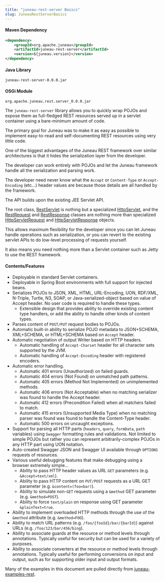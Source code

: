 ```yaml
---
title: "juneau-rest-server Basics"
slug: JuneauRestServerBasics
---
```


#### Maven Dependency

```xml
<dependency>
    <groupId>org.apache.juneau</groupId>
    <artifactId>juneau-rest-server</artifactId>
    <version>${juneau.version}</version>
</dependency>
```

#### Java Library

```text
juneau-rest-server-0.0.0.jar
```

#### OSGi Module

```text
org.apache.juneau.rest.server_0.0.0.jar
```

The `juneau-rest-server` library allows you to quickly wrap POJOs and expose them as full-fledged REST resources served up
in a servlet container using a bare-minimum amount of code.

The primary goal for Juneau was to make it as easy as possible to implement easy-to-read and self-documenting REST
resources using very little code.

One of the biggest advantages of the Juneau REST framework over similar architectures is that it hides the serialization
layer from the developer.

The developer can work entirely with POJOs and let the Juneau framework handle all the serialization and parsing work.

The developer need never know what the `Accept` or `Content-Type` or `Accept-Encoding` (etc...) header values are
because those details are all handled by the framework.

The API builds upon the existing JEE Servlet API.

The root class, <a href="/site/apidocs/org/apache/juneau/rest/servlet/RestServlet.html" target="_blank">RestServlet</a> is nothing but a specialized <a href="https://jakarta.ee/specifications/servlet/6.0/apidocs/jakarta/servlet/http/HttpServlet.html" target="_blank">HttpServlet</a>, 
and the <a href="/site/apidocs/org/apache/juneau/rest/RestRequest.html" target="_blank">RestRequest</a> and <a href="/site/apidocs/org/apache/juneau/rest/RestResponse.html" target="_blank">RestResponse</a> 
classes are nothing more than specialized <a href="https://jakarta.ee/specifications/servlet/6.0/apidocs/jakarta/servlet/http/HttpServletRequest.html" target="_blank">HttpServletRequest</a> 
and <a href="https://jakarta.ee/specifications/servlet/6.0/apidocs/jakarta/servlet/http/HttpServletResponse.html" target="_blank">HttpServletResponse</a> objects.

This allows maximum flexibility for the developer since you can let Juneau handle operations such as serialization, or
you can revert to the existing servlet APIs to do low-level processing of requests yourself.

It also means you need nothing more than a Servlet container such as Jetty to use the REST framework.

#### Contents/Features

- Deployable in standard Servlet containers.
- Deployable in Spring Boot environments with full support for injected beans.
- Serializes POJOs to JSON, XML, HTML, URL-Encoding, UON, RDF/XML, N-Triple, Turtle, N3, SOAP, or 
  Java-serialized-object based on value of Accept header. 
  No user code is required to handle these types.
  - Extensible design that provides ability to override existing content type handlers, or add the ability to 
    handle other kinds of content types.
- Parses content of `POST/PUT` request bodies to POJOs.
- Automatic built-in ability to serialize POJO metadata to JSON+SCHEMA, XML+SCHEMA, or HTML+SCHEMA based on 
  `Accept` header.
- Automatic negotiation of output Writer based on HTTP headers.
  - Automatic handling of `Accept-Charset` header for all character sets supported by the JVM.
  - Automatic handling of `Accept-Encoding` header with registered encoders.
- Automatic error handling.
  - Automatic 401 errors (Unauthorized) on failed guards.
  - Automatic 404 errors (Not Found) on unmatched path patterns.
  - Automatic 405 errors (Method Not Implemented) on unimplemented methods.
  - Automatic 406 errors (Not Acceptable) when no matching serializer was found to handle the Accept header.
  - Automatic 412 errors (Precondition Failed) when all matchers failed to match.
  - Automatic 415 errors (Unsupported Media Type) when no matching parser was found was found to handle the Content-Type header.
  - Automatic 500 errors on uncaught exceptions.
- Support for parsing all HTTP parts (`headers`, `query`, `formData`, `path` variables) using `Swagger` formatting rules 
  and validations. 
  Not limited to simple POJOs but rather you can represent arbitrarily-complex POJOs in any HTTP part using UON 
  notation.
- Auto-created Swagger JSON and Swagger UI available through `OPTIONS` requests of resources.
- Various useful debugging features that make debugging using a browser extremely simple...
  - Ability to pass HTTP header values as URL `GET` parameters (e.g. `&Accept=text/xml`).
  - Ability to pass HTTP content on `PUT/POST` requests as a URL GET parameter (e.g. `&content=(foo=bar)`).
  - Ability to simulate non-`GET` requests using a `&method` GET parameter (e.g. `&method=POST`).
  - Ability to force `text/plain` on response using GET parameter `&plainText=true`.
- Ability to implement overloaded HTTP methods through the use of the `&method` attribute (e.g. `&method=FOO`).
- Ability to match URL patterns (e.g. `/foo/{fooId}/bar/{barId}`) against URLs 
  (e.g. `/foo/123/bar/456/bing`).
- Ability to associate guards at the resource or method levels through annotations. 
  Typically useful for security but can be used for a variety of purposes.
- Ability to associate converters at the resource or method levels through annotations. 
  Typically useful for performing conversions on input and output, such as for supporting older input and output 
  formats.

Many of the examples in this document are pulled directly from [juneau-examples-rest](/docs/topics/JuneauRestServerBasics).
